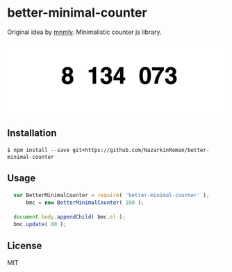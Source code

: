 # better-minimal-counter

Original idea by [mnmly](https://github.com/mnmly/). Minimalistic counter js library.

![preview](https://raw.githubusercontent.com/NazarkinRoman/better-minimal-counter/master/preview.gif)

## Installation

    $ npm install --save git+https://github.com/NazarkinRoman/better-minimal-counter

## Usage

```javascript
  var BetterMinimalCounter = require( 'better-minimal-counter' ),
      bmc = new BetterMinimalCounter( 100 );
  
  document.body.appendChild( bmc.el );
  bmc.update( 80 );
```

## License

  MIT
